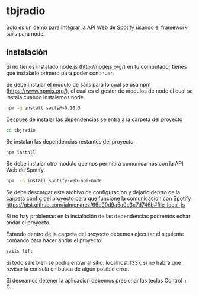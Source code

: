 tbjradio
================== 

Solo es un demo para integrar la API Web de Spotify usando el framework sails para node. 

## instalación

Si no tienes instalado node.js (http://nodejs.org/) en tu computador tienes que instalarlo primero para poder continuar.

Se debe instalar el modulo de sails para lo cual se usa npm (https://www.npmjs.org/), el cual es el gestor de modulos de node el cual se instala cuando instalemos node.
``` bash
npm -g install sails@~0.10.3
```

Despues de instalar las dependencias se entra a la carpeta del proyecto
``` bash
cd tbjradio
```

Se instalan las dependencias restantes del proyecto
``` bash
npm install
```

Se debe instalar otro modulo que nos permitirá comunicarnos con la API Web de Spotify.
``` bash
npm  -g install spotify-web-api-node
```

Se debe descargar este archivo de configuracion y dejarlo dentro de la carpeta config del proyecto para que funcione la comunicacion con Spotify
https://gist.github.com/jalmenarez/66c90d9a5a0e3c7d746b#file-local-js

Si no hay problemas en la instalación de las dependencias podremos echar andar el proyecto. 

Estando dentro de la carpeta del proyecto debemos ejecutar el siguiente comando para hacer andar el proyecto.
``` bash
sails lift
```

Si todo sale bien se podra entrar al sitio: localhost:1337, si no habrá que revisar la consola en busca de algún posible
error.

Si deseamos detener la aplicacion debemos presionar las teclas Control + C.
